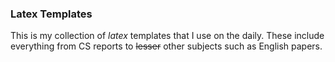 ### Latex Templates

This is my collection of *latex* templates that I use on the daily. These include everything from CS reports to ~~lesser~~ other subjects such as English papers.
